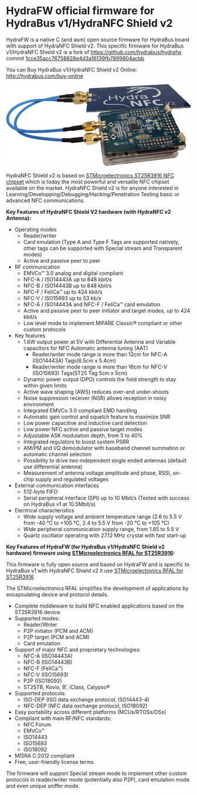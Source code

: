 HydraFW official firmware for HydraBus v1/HydraNFC Shield v2
========

HydraFW is a native C (and asm) open source firmware for HydraBus board with support of HydraNFC Shield v2.
This specific firmware for HydraBus v1/HydraNFC Shield v2 is a fork of https://github.com/hydrabus/hydrafw commit [1cce35acc76758828e4d3a16139fb7899804acbb](https://github.com/hydrabus/hydrafw/commit/1cce35acc76758828e4d3a16139fb7899804acbb) 

You can Buy HydraBus v1/HydraNFC Shield v2 Online: http://hydrabus.com/buy-online

![HydraBus+HydraNFC Shield V2 boards](HydraBus_v1_HydraNFC_Shield_v2.jpg)

HydraNFC Shield v2 is based on [STMicroelectronics ST25R3916 NFC chipset](https://www.st.com/en/nfc/st25r3916.html) which is today the most powerful and versatile NFC chipset available on the market.
HydraNFC Shield v2 is for anyone interested in Learning/Developping/Debugging/Hacking/Penetration Testing basic or advanced NFC communications.

**Key Features of HydraNFC Shield V2 hardware (with HydraNFC v2 Antenna):**
* Operating modes
  * Reader/writer
  * Card emulation (Type A and Type F Tags are supported natively, other tags can be supported with Special stream and Transparent modes)
  * Active and passive peer to peer 
* RF communication
  * EMVCo™ 3.0 analog and digital compliant
  * NFC-A / ISO14443A up to 848 kbit/s
  * NFC-B / ISO14443B up to 848 kbit/s
  * NFC-F / FeliCa™ up to 424 kbit/s
  * NFC-V / ISO15693 up to 53 kb/s
  * NFC-A / ISO14443A and NFC-F / FeliCa™ card emulation
  * Active and passive peer to peer initiator and target modes, up to 424 kbit/s
  * Low level mode to implement MIFARE Classic® compliant or other custom protocols 
* Key features
  * 1.6W output power at 5V with Differential Antenna and Variable capacitors for NFC Automatic antenna tuning (AAT)
    * Reader/writer mode range is more than 12cm for NFC-A (ISO14443A) Tags(8.5cm x 5.4cm)
    * Reader/writer mode range is more than 16cm for NFC-V (ISO15693) Tags(ST25 Tag 5cm x 5cm)
  * Dynamic power output (DPO) controls the field strength to stay within given limits
  * Active wave shaping (AWS) reduces over-and under-shoots
  * Noise suppression receiver (NSR) allows reception in noisy environment
  * Integrated EMVCo 3.0 compliant EMD handling
  * Automatic gain control and squelch feature to maximize SNR
  * Low power capacitive and inductive card detection
  * Low power NFC active and passive target modes
  * Adjustable ASK modulation depth, from 5 to 40%
  * Integrated regulators to boost system PSRR
  * AM/PM and I/Q demodulator with baseband channel summation or automatic channel selection
  * Possibility to drive two independent single ended antennas (default use differential antenna)
  * Measurement of antenna voltage amplitude and phase, RSSI, on-chip supply and regulated voltages
* External communication interfaces
  * 512-byte FIFO
  * Serial peripheral interface (SPI) up to 10 Mbit/s (Tested with success on HydraBus v1 at 10.5Mbit/s)
* Electrical characteristics
  * Wide supply voltage and ambient temperature range (2.6 to 5.5 V from -40 °C to +105 °C, 2.4 to 5.5 V from -20 °C to +105 °C)
  * Wide peripheral communication supply range, from 1.65 to 5.5 V
  * Quartz oscillator operating with 27.12 MHz crystal with fast start-up 

**Key Features of HydraFW (for HydraBus v1/HydraNFC Shield v2 hardware) firmware using [STMicroelectronics RFAL for ST25R3916](https://www.st.com/content/st_com/en/products/embedded-software/st25-nfc-rfid-software/stsw-st25rfal002.html):**

This firmware is fully open source and based on HydraFW and is specific to HydraBus v1 with HydraNFC Shield v2 it use [STMicroelectronics RFAL for ST25R3916](https://www.st.com/content/st_com/en/products/embedded-software/st25-nfc-rfid-software/stsw-st25rfal002.html)

The STMicroelectronics RFAL simplifies the development of applications by encapsulating device and protocol details.
* Complete middleware to build NFC enabled applications based on the ST25R3916 device
* Supported modes:
  * Reader/Writer
  * P2P initiator (PCM and ACM)
  * P2P target (PCM and ACM)
  * Card emulation
* Support of major NFC and proprietary technologies:
  * NFC-A (ISO14443A)
  * NFC-B (ISO14443B)
  * NFC-F (FeliCa™)
  * NFC-V (ISO15693)
  * P2P (ISO18092)
  * ST25TB, Kovio, B’, iClass, Calypso®
* Supported protocols:
  * ISO-DEP (ISO data exchange protocol, ISO14443-4)
  * NFC-DEP (NFC data exchange protocol, ISO18092)
* Easy portability across different platforms (MCUs/RTOSs/OSs)
* Compliant with main RF/NFC standards:
  * NFC Forum
  * EMVCo™
  * ISO14443
  * ISO15693
  * ISO18092
* MISRA C:2012 compliant
* Free, user-friendly license terms

The firmware will support Special stream mode to implement other custom protocols in reader/writer mode (potentially also P2P), card emulation mode and even unique sniffer mode.
